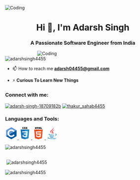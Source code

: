 <img align = "Top" alt="Coding" width="1000" height="300" src = "https://github.com/AdarshSingh4455/AdarshSingh4455/blob/main/ADARSH%20SINGH%20(1).png?raw=true">
<h1 align="center">Hi 👋, I'm Adarsh Singh</h1>
<h3 align="center">A Passionate Software Engineer from India</h3>

<img align = "right" alt="Coding" width="400" src = "https://media.tenor.com/Aw2-4sShkCUAAAAd/coding.gif">
<p align="left"> <img src="https://komarev.com/ghpvc/?username=adarshsingh4455&label=Profile%20views&color=0e75b6&style=flat" alt="adarshsingh4455" /> </p>

- 📫 How to reach me **adarsh04455@gmail.com**

- ⚡ **Curious To Learn New Things**

<h3 align="left">Connect with me:</h3>
<p align="left">
<a href="https://linkedin.com/in/adarsh-singh-18709182b" target="blank"><img align="center" src="https://raw.githubusercontent.com/rahuldkjain/github-profile-readme-generator/master/src/images/icons/Social/linked-in-alt.svg" alt="adarsh-singh-18709182b" height="30" width="40" /></a>
<a href="https://instagram.com/thakur_sahab4455" target="blank"><img align="center" src="https://raw.githubusercontent.com/rahuldkjain/github-profile-readme-generator/master/src/images/icons/Social/instagram.svg" alt="thakur_sahab4455" height="30" width="40" /></a>
</p>

<h3 align="left">Languages and Tools:</h3>
<p align="left"> <a href="https://www.cprogramming.com/" target="_blank" rel="noreferrer"> <img src="https://raw.githubusercontent.com/devicons/devicon/master/icons/c/c-original.svg" alt="c" width="40" height="40"/> </a> <a href="https://www.w3schools.com/css/" target="_blank" rel="noreferrer"> <img src="https://raw.githubusercontent.com/devicons/devicon/master/icons/css3/css3-original-wordmark.svg" alt="css3" width="40" height="40"/> </a> <a href="https://www.w3.org/html/" target="_blank" rel="noreferrer"> <img src="https://raw.githubusercontent.com/devicons/devicon/master/icons/html5/html5-original-wordmark.svg" alt="html5" width="40" height="40"/> </a> <a href="https://www.java.com" target="_blank" rel="noreferrer"> <img src="https://raw.githubusercontent.com/devicons/devicon/master/icons/java/java-original.svg" alt="java" width="40" height="40"/> </a> </p>

<p><img align="left" src="https://github-readme-stats.vercel.app/api/top-langs?username=adarshsingh4455&show_icons=true&locale=en&layout=compact" alt="adarshsingh4455" /></p> <br><br>

<p>&nbsp;<img align="center" src="https://github-readme-stats.vercel.app/api?username=adarshsingh4455&show_icons=true&locale=en" alt="adarshsingh4455" /></p>

<p><img align="center" src="https://github-readme-streak-stats.herokuapp.com/?user=adarshsingh4455&" alt="adarshsingh4455" /></p>
